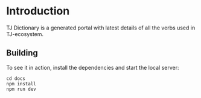 # Introduction

TJ Dictionary is a generated portal with latest details of all the verbs used in TJ-ecosystem.

## Building
To see it in action, install the dependencies and start the local server:

```
cd docs
npm install
npm run dev
```

